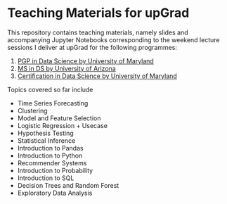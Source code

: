 # Teaching Materials for upGrad


This repository contains teaching materials, namely slides and accompanying Jupyter Notebooks corresponding to the weekend lecture sessions I deliver at upGrad for the following programmes: 
1. [PGP in Data Science by University of Maryland](https://www.upgrad.com/executive-pgp-in-data-science-business-analytics-maryland/)
2. [MS in DS by University of Arizona](https://www.upgrad.com/data-science-ms-uoa/)
3. [Certification in Data Science by University of Maryland](https://www.upgrad.com/data-science-and-business-analytics-certification-training/)

Topics covered so far include 

* Time Series Forecasting 
* Clustering
* Model and Feature Selection
* Logistic Regression + Usecase
* Hypothesis Testing
* Statistical Inference
* Introduction to Pandas
* Introduction to Python
* Recommender Systems
* Introduction to Probability
* Introduction to SQL
* Decision Trees and Random Forest
* Exploratory Data Analysis
